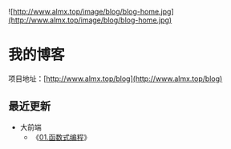 ![http://www.almx.top/image/blog/blog-home.jpg](http://www.almx.top/image/blog/blog-home.jpg)

# 我的博客

项目地址：[http://www.almx.top/blog](http://www.almx.top/blog)

## 最近更新

- 大前端
  - 《[01.函数式编程](http://www.almx.top/blog)》